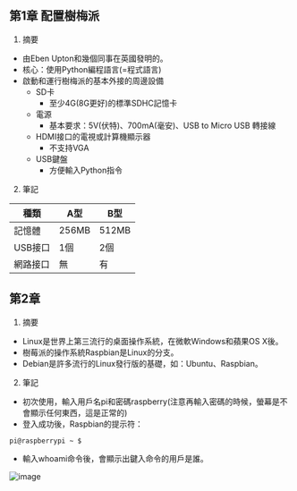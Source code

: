 ## 第1章 配置樹梅派
1. 摘要
+ 由Eben Upton和幾個同事在英國發明的。
+ 核心：使用Python編程語言(=程式語言)
+ 啟動和運行樹梅派的基本外接的周邊設備
    - SD卡
        * 至少4G(8G更好)的標準SDHC記憶卡
    - 電源
        * 基本要求：5V(伏特)、700mA(毫安)、USB to Micro USB 轉接線
    - HDMI接口的電視或計算機顯示器
        * 不支持VGA
    - USB鍵盤
        * 方便輸入Python指令
2. 筆記

種類    | A型 | B型
------ | -----| ------
記憶體  | 256MB | 512MB 
USB接口 | 1個 | 2個 
網路接口 | 無 | 有 


## 第2章
1. 摘要
+ Linux是世界上第三流行的桌面操作系統，在微軟Windows和蘋果OS X後。
+ 樹莓派的操作系統Raspbian是Linux的分支。
+ Debian是許多流行的Linux發行版的基礎，如：Ubuntu、Raspbian。
2. 筆記
+ 初次使用，輸入用戶名pi和密碼raspberry(注意再輸入密碼的時候，螢幕是不會顯示任何東西，這是正常的)
+ 登入成功後，Raspbian的提示符：

```
pi@raspberrypi ~ $
```

+ 輸入whoami命令後，會顯示出鍵入命令的用戶是誰。

![image](https://drive.google.com/file/d/1ADhpBb2e2u2gm7Y5xjEkx4IoTUQ4HmyV/view)